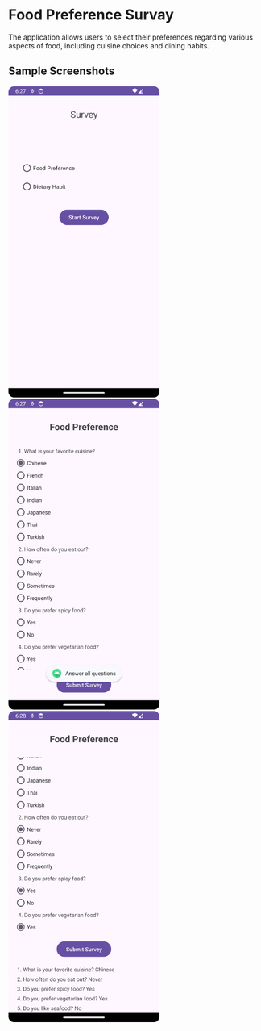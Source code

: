 # Food Preference Survay

The application allows users to select their preferences regarding various aspects of
food, including cuisine choices and dining habits.

## Sample Screenshots

<img src="./screenshots/pic1.png" alt="Screenshot1" width="300">

<img src="./screenshots/pic2.png" alt="Screenshot2" width="300">

<img src="./screenshots/pic3.png" alt="Screenshot3" width="300">
